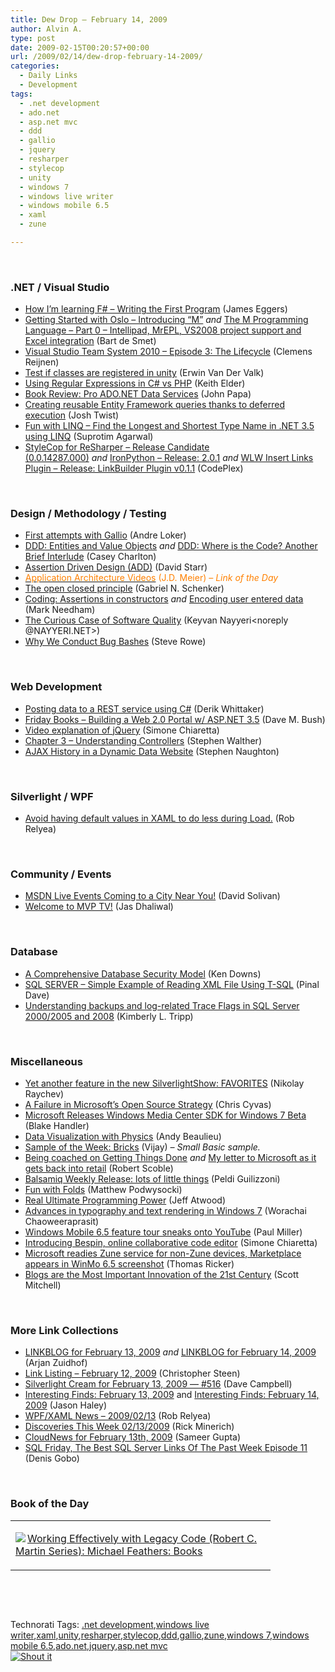 ```yaml
---
title: Dew Drop – February 14, 2009
author: Alvin A.
type: post
date: 2009-02-15T00:20:57+00:00
url: /2009/02/14/dew-drop-february-14-2009/
categories:
  - Daily Links
  - Development
tags:
  - .net development
  - ado.net
  - asp.net mvc
  - ddd
  - gallio
  - jquery
  - resharper
  - stylecop
  - unity
  - windows 7
  - windows live writer
  - windows mobile 6.5
  - xaml
  - zune

---
```

&#160;

### .NET / Visual Studio

  * [How I&#8217;m learning F# &#8211; Writing the First Program][1] (James Eggers)
  * [Getting Started with Oslo – Introducing “M”][2] _and_&#160;[The M Programming Language – Part 0 – Intellipad, MrEPL, VS2008 project support and Excel integration][3] (Bart de Smet)
  * [Visual Studio Team System 2010 – Episode 3: The Lifecycle][4] (Clemens Reijnen)
  * [Test if classes are registered in unity][5] (Erwin Van Der Valk)
  * [Using Regular Expressions in C# vs PHP][6] (Keith Elder)
  * [Book Review: Pro ADO.NET Data Services][7] (John Papa)
  * [Creating reusable Entity Framework queries thanks to deferred execution][8] (Josh Twist)
  * [Fun with LINQ &#8211; Find the Longest and Shortest Type Name in .NET 3.5 using LINQ][9] (Suprotim Agarwal)
  * [StyleCop for ReSharper &#8211; Release Candidate (0.0.14287.000)][10]&#160;_and_&#160;[IronPython &#8211; Release: 2.0.1][11] _and_&#160;[WLW Insert Links Plugin &#8211; Release: LinkBuilder Plugin v0.1.1][12] (CodePlex)

&#160;

### Design / Methodology / Testing

  * [First attempts with Gallio][13] (Andre Loker)
  * [DDD: Entities and Value Objects][14] _and_&#160;[DDD: Where is the Code? Another Brief Interlude][15] (Casey Charlton)
  * [Assertion Driven Design (ADD)][16] (David Starr)
  * [<font color="#ff8000">Application Architecture Videos</font>][17] <font color="#ff8000">(J.D. Meier) <em>– Link of the Day</em></font>
  * [The open closed principle][18] (Gabriel N. Schenker)
  * [Coding: Assertions in constructors][19] _and_&#160;[Encoding user entered data][20] (Mark Needham)
  * [The Curious Case of Software Quality][21] (Keyvan Nayyeri<noreply @NAYYERI.NET>)
  * [Why We Conduct Bug Bashes][22] (Steve Rowe)

&#160;

### Web Development

  * [Posting data to a REST service using C#][23] (Derik Whittaker)
  * [Friday Books &#8211; Building a Web 2.0 Portal w/ ASP.NET 3.5][24] (Dave M. Bush)
  * [Video explanation of jQuery][25] (Simone Chiaretta)
  * [Chapter 3 &#8211; Understanding Controllers][26] (Stephen Walther)
  * [AJAX History in a Dynamic Data Website][27] (Stephen Naughton)

&#160;

### Silverlight / WPF

  * [Avoid having default values in XAML to do less during Load.][28] (Rob Relyea)

&#160;

### Community / Events

  * [MSDN Live Events Coming to a City Near You!][29] (David Solivan)
  * [Welcome to MVP TV!][30] (Jas Dhaliwal)

&#160;

### Database

  * [A Comprehensive Database Security Model][31] (Ken Downs)
  * [SQL SERVER &#8211; Simple Example of Reading XML File Using T-SQL][32] (Pinal Dave)
  * [Understanding backups and log-related Trace Flags in SQL Server 2000/2005 and 2008][33] (Kimberly L. Tripp)

&#160;

### Miscellaneous

  * [Yet another feature in the new SilverlightShow: FAVORITES][34] (Nikolay Raychev)
  * [A Failure in Microsoft&#8217;s Open Source Strategy][35] (Chris Cyvas)
  * [Microsoft Releases Windows Media Center SDK for Windows 7 Beta][36] (Blake Handler)
  * [Data Visualization with Physics][37] (Andy Beaulieu)
  * [Sample of the Week: Bricks][38] (Vijay) _– Small Basic sample._
  * [Being coached on Getting Things Done][39] _and_&#160;[My letter to Microsoft as it gets back into retail][40] (Robert Scoble)
  * [Balsamiq Weekly Release: lots of little things][41] (Peldi Guilizzoni)
  * [Fun with Folds][42] (Matthew Podwysocki)
  * [Real Ultimate Programming Power][43] (Jeff Atwood)
  * [Advances in typography and text rendering in Windows 7][44] (Worachai Chaoweeraprasit)
  * [Windows Mobile 6.5 feature tour sneaks onto YouTube][45] (Paul Miller)
  * [Introducing Bespin, online collaborative code editor][46] (Simone Chiaretta)
  * [Microsoft readies Zune service for non-Zune devices, Marketplace appears in WinMo 6.5 screenshot][47] (Thomas Ricker)
  * [Blogs are the Most Important Innovation of the 21st Century][48] (Scott Mitchell)

&#160;

### More Link Collections

  * [LINKBLOG for February 13, 2009][49] _and_&#160;[LINKBLOG for February 14, 2009][50] (Arjan Zuidhof)
  * [Link Listing &#8211; February 12, 2009][51] (Christopher Steen)
  * [Silverlight Cream for February 13, 2009 &#8212; #516][52] (Dave Campbell)
  * [Interesting Finds: February 13, 2009][53] and [Interesting Finds: February 14, 2009][54] (Jason Haley)
  * [WPF/XAML News – 2009/02/13][55] (Rob Relyea)
  * [Discoveries This Week 02/13/2009][56] (Rick Minerich)
  * [CloudNews for February 13th, 2009][57] (Sameer Gupta)
  * [SQL Friday, The Best SQL Server Links Of The Past Week Episode 11][58] (Denis Gobo)

&#160;

### Book of the Day

<div style="padding-bottom: 0px; margin: 0px; padding-left: 0px; padding-right: 0px; display: inline; float: none; padding-top: 0px" id="scid:7dc1bd33-94bd-46fd-a20b-0131235bcd47:51377dde-9873-40c6-b369-c3deaa65c70d" class="wlWriterSmartContent">
  <table cellspacing="0" cellpadding="2" width="400" border="0" unselectable="on">
    <tr>
      <td valign="top" width="400">
        <p>
          <a title="Working Effectively with Legacy Code (Robert C. Martin Series): Michael Feathers: Books" href="http://www.amazon.com/exec/obidos/ASIN/0131177052/alvinashcraft-20"><img data-recalc-dims="1" decoding="async" src="https://i0.wp.com/images.amazon.com/images/P/0131177052.01.MZZZZZZZ.jpg?w=660" border="0" align="left" style="float:left" />Working Effectively with Legacy Code (Robert C. Martin Series): Michael Feathers: Books</a>
        </p>
      </td>
    </tr>
  </table>
</div>

&#160;

<div style="padding-bottom: 0px; margin: 0px; padding-left: 0px; padding-right: 0px; display: inline; float: none; padding-top: 0px" id="scid:C16BAC14-9A3D-4c50-9394-FBFEF7A93539:6bd4befb-6ba6-408d-aa72-d404a8f51924" class="wlWriterSmartContent">
  <!--dotnetkickit-->
</div>

&#160;

<div style="padding-bottom: 0px; margin: 0px; padding-left: 0px; padding-right: 0px; display: inline; float: none; padding-top: 0px" id="scid:0767317B-992E-4b12-91E0-4F059A8CECA8:17829e00-7103-4815-a8b1-0bcc89f91b99" class="wlWriterSmartContent">
  Technorati Tags: <a href="http://technorati.com/tags/.net+development" rel="tag">.net development</a>,<a href="http://technorati.com/tags/windows+live+writer" rel="tag">windows live writer</a>,<a href="http://technorati.com/tags/xaml" rel="tag">xaml</a>,<a href="http://technorati.com/tags/unity" rel="tag">unity</a>,<a href="http://technorati.com/tags/resharper" rel="tag">resharper</a>,<a href="http://technorati.com/tags/stylecop" rel="tag">stylecop</a>,<a href="http://technorati.com/tags/ddd" rel="tag">ddd</a>,<a href="http://technorati.com/tags/gallio" rel="tag">gallio</a>,<a href="http://technorati.com/tags/zune" rel="tag">zune</a>,<a href="http://technorati.com/tags/windows+7" rel="tag">windows 7</a>,<a href="http://technorati.com/tags/windows+mobile+6.5" rel="tag">windows mobile 6.5</a>,<a href="http://technorati.com/tags/ado.net" rel="tag">ado.net</a>,<a href="http://technorati.com/tags/jquery" rel="tag">jquery</a>,<a href="http://technorati.com/tags/asp.net+mvc" rel="tag">asp.net mvc</a>
</div>

<div class="wlWriterHeaderFooter" style="margin:0px; padding:0px 0px 0px 0px;">
  <div class="shoutIt">
    <a rev="vote-for" href="http://dotnetshoutout.com/Submit?url=http%3a%2f%2fwww.alvinashcraft.com%2f2009%2f02%2f14%2fdew-drop-february-14-2009%2f&title=Dew+Drop+-+February+14%2c+2009"><img decoding="async" alt="Shout it" src="http://dotnetshoutout.com/image.axd?url=https://morningdew-bpc6g3a0fgaxdxcu.eastus2-01.azurewebsites.net/2009/02/14/dew-drop-february-14-2009/" style="border:0px" /></a>
  </div>
</div>

 [1]: http://randomactsofcoding.blogspot.com/2009/02/how-i-learning-f-writing-first.html
 [2]: http://community.bartdesmet.net/blogs/bart/archive/2009/02/13/getting-started-with-oslo-introducing-m.aspx
 [3]: http://community.bartdesmet.net/blogs/bart/archive/2009/02/14/the-m-programming-language-part-0-intellipad-mrepl-vs2008-project-support-and-excel-integration.aspx
 [4]: http://feedproxy.google.com/~r/clemensreijnen/qzrF/~3/MH-ubCnjREI/post.aspx
 [5]: http://blogs.msdn.com/erwinvandervalk/archive/2009/02/13/test-if-classes-are-registered-in-unity.aspx
 [6]: http://feeds.dzone.com/~r/zones/dotnet/~3/538939829/using-regular-expressions-c-vs
 [7]: http://feedproxy.google.com/~r/JohnPapa/~3/EYoRJhfx5qU/
 [8]: http://www.thejoyofcode.com/Creating_reusable_Entity_Framework_queries_thanks_to_deferred_execution.aspx
 [9]: http://feedproxy.google.com/~r/netCurryRecentArticles/~3/mzGQqfrw-PI/ShowArticle.aspx
 [10]: http://www.codeplex.com/StyleCopForReSharper/Release/ProjectReleases.aspx?ReleaseId=23161
 [11]: http://www.codeplex.com/IronPython/Release/ProjectReleases.aspx?ReleaseId=12481
 [12]: http://www.codeplex.com/InsertLinksPlugin/Release/ProjectReleases.aspx?ReleaseId=23276
 [13]: http://blog.andreloker.de/post/2009/02/14/First-attempts-with-Gallio.aspx
 [14]: http://feeds.feedburner.com/~r/Devlicious/~3/538945629/ddd-entities-and-value-objects.aspx
 [15]: http://feeds.feedburner.com/~r/Devlicious/~3/539720326/ddd-where-is-the-code-another-brief-interlude.aspx
 [16]: http://www.pluralsight.com/community/blogs/starr/archive/2009/02/13/assertion-driven-design-add.aspx
 [17]: http://blogs.msdn.com/jmeier/archive/2009/02/13/application-architecture-videos.aspx
 [18]: http://feedproxy.google.com/~r/LosTechies/~3/DN5TTjA-0Ls/the-open-closed-principle.aspx
 [19]: http://feedproxy.google.com/~r/MarkNeedham/~3/6Kwlp-2AmuM/
 [20]: http://feedproxy.google.com/~r/MarkNeedham/~3/MVHRHRYgFOI/
 [21]: http://nayyeri.net/blog/the-curious-case-of-software-quality/
 [22]: http://blogs.msdn.com/steverowe/archive/2009/02/13/why-we-conduct-bug-bashes.aspx
 [23]: http://feeds.feedburner.com/~r/Devlicious/~3/539501772/posting-data-to-a-rest-service-using-c.aspx
 [24]: http://blog.dmbcllc.com/2009/02/13/friday-books-building-a-web-20-portal-w-aspnet-35/
 [25]: http://feedproxy.google.com/~r/Codeclimber/~3/j0VCYEtY168/video-explanation-of-jquery.aspx
 [26]: http://feeds.feedburner.com/~r/StephenWalther/~3/539390558/chapter-3-understanding-controllers.aspx
 [27]: http://csharpbits.notaclue.net/2009/02/ajax-history-in-dynamic-data-website.html
 [28]: http://blogs.windowsclient.net/rob_relyea/archive/2009/02/13/avoid-having-default-values-in-xaml-to-do-less-during-load.aspx
 [29]: http://blogs.msdn.com/beaudreaux/archive/2009/02/13/msdn-live-events-coming-to-a-city-near-you.aspx
 [30]: http://blogs.msdn.com/mvpawardprogram/archive/2009/02/13/welcome-to-mvp-tv.aspx
 [31]: http://database-programmer.blogspot.com/2009/02/comprehensive-database-security-model.html
 [32]: http://blog.sqlauthority.com/2009/02/13/sql-server-simple-example-of-reading-xml-file-using-t-sql/
 [33]: http://www.sqlskills.com/BLOGS/KIMBERLY/post.aspx?id=f5596a36-a9d8-4b55-b0e6-d770e3db6d11
 [34]: http://feedproxy.google.com/~r/silverlightshow/~3/nOTyAoJP2xw/Yet-another-feature-in-the-new-SilverlightShow-FAVORITES.aspx
 [35]: http://chriscyvas.com/2009/02/10/a-failure-in-microsofts-open-source-strategy/
 [36]: http://bhandler.spaces.live.com/Blog/cns!70F64BC910C9F7F3!5258.entry
 [37]: http://www.andybeaulieu.com/Default.aspx?tabid=67&EntryID=137
 [38]: http://blogs.msdn.com/smallbasic/archive/2009/02/13/sample-of-the-week-bricks.aspx
 [39]: http://feedproxy.google.com/~r/fastcompany/scobleizer/~3/tZx1W-GlZjI/
 [40]: http://feedproxy.google.com/~r/fastcompany/scobleizer/~3/2ts_ftocjss/
 [41]: http://feeds.feedburner.com/~r/balsamiq/~3/539640766/
 [42]: http://feedproxy.google.com/~r/MatthewPodwysockisBlog/~3/LO8Ooiit-g0/fun-with-folds.aspx
 [43]: http://www.codinghorror.com/blog/archives/000856.html
 [44]: http://blogs.msdn.com/e7/archive/2009/02/13/advances-in-typography-and-text-rendering-in-windows-7.aspx
 [45]: http://www.engadget.com/2009/02/14/windows-mobile-6-5-video-feature-tour-hits-youtube/
 [46]: http://feedproxy.google.com/~r/Codeclimber/~3/txH3ds-T2zk/introducing-bespin-online-collaborative-code-editor.aspx
 [47]: http://www.engadget.com/2009/02/13/microsoft-readies-zune-service-for-non-zune-devices/
 [48]: http://feeds.feedburner.com/~r/ScottOnWriting/~3/539024530/13723.aspx
 [49]: http://feedproxy.google.com/~r/ArjansWorld/~3/BBD-tpLhjM8/
 [50]: http://feedproxy.google.com/~r/ArjansWorld/~3/k5YF97yceGg/
 [51]: http://dotnetjunkies.com/WebLog/csteen/archive/2009/02/13/576915.aspx
 [52]: http://geekswithblogs.net/WynApseTechnicalMusings/archive/2009/02/13/129392.aspx
 [53]: http://jasonhaley.com/blog/archive/2009/02/13/142887.aspx
 [54]: http://jasonhaley.com/blog/archive/2009/02/14/142889.aspx
 [55]: http://blogs.windowsclient.net/rob_relyea/archive/2009/02/13/wpf-xaml-news-2009-02-13.aspx
 [56]: http://www.atalasoft.com/cs/blogs/rickm/archive/2009/02/13/discoveries-this-week-02-13-2009.aspx
 [57]: http://feedproxy.google.com/~r/CloudAve/~3/lpCYmPGpGS8/cloudnews-for-february-13th-2009
 [58]: http://blogs.lessthandot.com/index.php/DataMgmt/DataDesign/sql-friday-the-best-sql-server-links-of--11